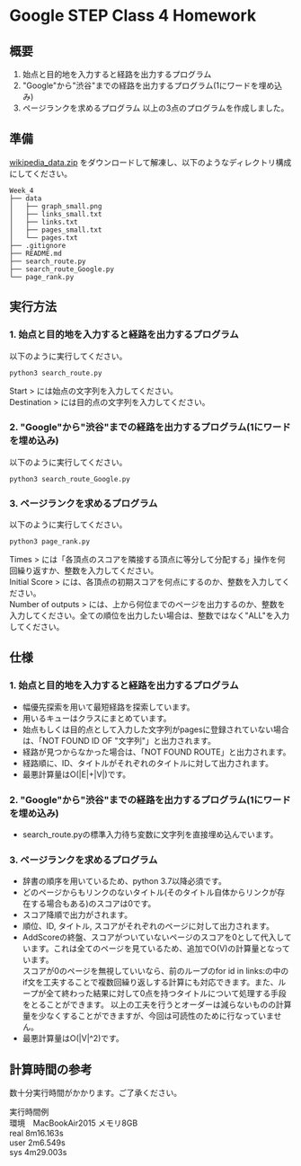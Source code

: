 # Google STEP Class 4 Homework

## 概要
1. 始点と目的地を入力すると経路を出力するプログラム
2. "Google"から"渋谷"までの経路を出力するプログラム(1にワードを埋め込み)
3. ページランクを求めるプログラム
以上の3点のプログラムを作成しました。


## 準備
[wikipedia_data.zip](https://drive.google.com/file/d/1zqtjSb-ZoR4rzVUWZrjNSES5GKJhYmmH/view?usp=sharing) をダウンロードして解凍し、以下のようなディレクトリ構成にしてください。

```
Week_4
├── data
│   ├── graph_small.png
│   ├── links_small.txt
│   ├── links.txt
│   ├── pages_small.txt
│   └── pages.txt
├── .gitignore
├── README.md
├── search_route.py
├── search_route_Google.py
└── page_rank.py
```

## 実行方法

### 1. 始点と目的地を入力すると経路を出力するプログラム
以下のように実行してください。

```
python3 search_route.py
```

Start > には始点の文字列を入力してください。  
Destination > には目的点の文字列を入力してください。  


### 2. "Google"から"渋谷"までの経路を出力するプログラム(1にワードを埋め込み)
以下のように実行してください。

```
python3 search_route_Google.py
```


### 3. ページランクを求めるプログラム
以下のように実行してください。

```
python3 page_rank.py
```
Times > には「各頂点のスコアを隣接する頂点に等分して分配する」操作を何回繰り返すか、整数を入力してください。  
Initial Score > には、各頂点の初期スコアを何点にするのか、整数を入力してください。  
Number of outputs > には、上から何位までのページを出力するのか、整数を入力してください。全ての順位を出力したい場合は、整数ではなく"ALL"を入力してください。  


## 仕様

### 1. 始点と目的地を入力すると経路を出力するプログラム
- 幅優先探索を用いて最短経路を探索しています。
- 用いるキューはクラスにまとめています。
- 始点もしくは目的点として入力した文字列がpagesに登録されていない場合は、「NOT FOUND ID OF "文字列"」と出力されます。
- 経路が見つからなかった場合は、「NOT FOUND ROUTE」と出力されます。
- 経路順に、ID、タイトルがそれぞれのタイトルに対して出力されます。
- 最悪計算量はO(|E|+|V|)です。

### 2. "Google"から"渋谷"までの経路を出力するプログラム(1にワードを埋め込み)
- search_route.pyの標準入力待ち変数に文字列を直接埋め込んでいます。


### 3. ページランクを求めるプログラム
- 辞書の順序を用いているため、python 3.7以降必須です。
- どのページからもリンクのないタイトル(そのタイトル自体からリンクが存在する場合もある)のスコアは0です。
- スコア降順で出力がされます。
- 順位、ID, タイトル, スコアがそれぞれのページに対して出力されます。
- AddScoreの終盤、スコアがついていないページのスコアを0として代入しています。これは全てのページを見ているため、追加でO(V)の計算量となっています。  
スコアが0のページを無視していいなら、前のループのfor id in links:の中のif文を工夫することで複数回繰り返しする計算にも対応できます。また、ループが全て終わった結果に対して0点を持つタイトルについて処理する手段をとることができます。
以上の工夫を行うとオーダーは減らないものの計算量を少なくすることができますが、今回は可読性のために行なっていません。
- 最悪計算量はO(|V|^2)です。


## 計算時間の参考
数十分実行時間がかかります。ご了承ください。  

実行時間例    
環境　MacBookAir2015 メモリ8GB  
real	8m16.163s  
user	2m6.549s  
sys	    4m29.003s  
